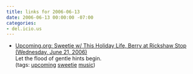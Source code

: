 ```yaml
---
title: links for 2006-06-13
date: 2006-06-13 00:00:00 -07:00
categories:
- del.icio.us
---
```


<ul class="delicious">
	<li>
		<div class="delicious-link"><a href="http://upcoming.org/event/83965/">Upcoming.org: Sweetie w/ This Holiday Life, Berry at Rickshaw Stop (Wednesday, June 21, 2006)</a></div>
		<div class="delicious-extended">Let the flood of gentle hints begin.</div>
		<div class="delicious-tags">(tags: <a href="http://del.icio.us/torrez/upcoming">upcoming</a> <a href="http://del.icio.us/torrez/sweetie">sweetie</a> <a href="http://del.icio.us/torrez/music">music</a>)</div>
	</li>
</ul>
